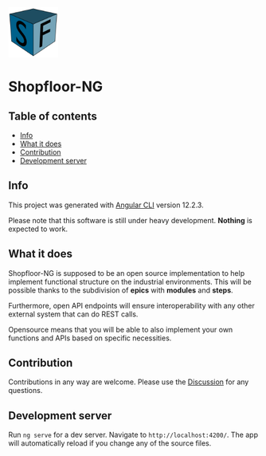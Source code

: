 <img src='src/assets/logo.svg' width='100'>

# Shopfloor-NG

## Table of contents

  - [Info](#info)
  - [What it does](#what-it-does)
  - [Contribution](#contribution)
  - [Development server](#development-server)

## Info

This project was generated with [Angular CLI](https://github.com/angular/angular-cli) version 12.2.3.

Please note that this software is still under heavy development. **Nothing** is expected to work.

## What it does

Shopfloor-NG is supposed to be an open source implementation to help implement functional structure on the industrial environments. This will be possible thanks to the subdivision of **epics** with **modules** and **steps**.

Furthermore, open API endpoints will ensure interoperability with any other external system that can do REST calls.

Opensource means that you will be able to also implement your own functions and APIs based on specific necessities.

## Contribution

Contributions in any way are welcome.
Please use the [Discussion](https://github.com/short-circuit/shopfloor-ng/discussions) for any questions.

## Development server

Run `ng serve` for a dev server. Navigate to `http://localhost:4200/`. The app will automatically reload if you change any of the source files.
